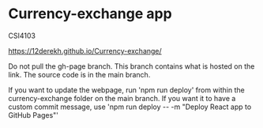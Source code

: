 # Currency-exchange app
CSI4103

https://12derekh.github.io/Currency-exchange/

Do not pull the gh-page branch. This branch contains what is hosted on the link. The source code is in the main branch.

If you want to update the webpage, run 'npm run deploy' from within the currency-exchange folder on the main branch. If you want it to have a custom commit message, use 'npm run deploy -- -m "Deploy React app to GitHub Pages"'
